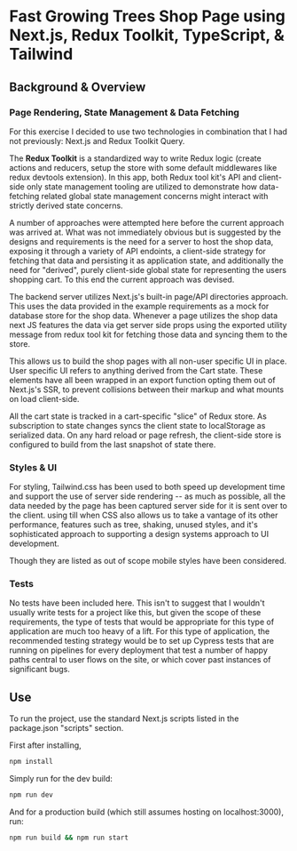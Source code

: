 # Fast Growing Trees Shop Page using Next.js, Redux Toolkit, TypeScript, & Tailwind

## Background & Overview

### Page Rendering, State Management & Data Fetching

For this exercise I decided to use two technologies in combination that I had 
not previously: Next.js and Redux Toolkit Query.

The **Redux Toolkit** is a standardized way to write Redux logic (create actions
and reducers, setup the store with some default middlewares like redux devtools
extension).  In this app, both Redux tool kit's API and client-side only state 
management tooling are utilized to demonstrate how data-fetching related global 
state management concerns might interact with strictly derived state concerns.

A number of approaches were attempted here before the current approach was
arrived at. What was not immediately obvious but is suggested by the designs
and requirements is the need for a server to host the shop data, exposing it
through a variety of API endoints, a client-side strategy for fetching that
data and persisting it as application state, and additionally the need for
"derived", purely client-side global state for representing the users shopping
cart. To this end the current approach was devised.

The backend server utilizes Next.js's built-in page/API directories approach.
This uses the data provided in the example requirements as a mock for database
store for the shop data. Whenever a page utilizes the shop data next JS
features the data via get server side props using the exported utility message
from redux tool kit for fetching those data and syncing them to the store.

This allows us to build the shop pages with all non-user specific UI in place.
User specific UI refers to anything derived from the Cart state. These elements
have all been wrapped in an export function opting them out of Next.js's SSR,
to prevent collisions between their markup and what mounts on load client-side.

All the cart state is tracked in a cart-specific "slice" of Redux store. As
subscription to state changes syncs the client state to localStorage as
serialized data. On any hard reload or page refresh, the client-side store is
configured to build from the last snapshot of state there.

### Styles & UI

For styling, Tailwind.css has been used to both speed up development time and
support the use of server side rendering -- as much as possible, all
the data needed by the page has been captured server side for it is sent over
to the client.  using till when CSS also allows us to take a vantage of its
other performance, features such as tree, shaking, unused styles, and it's
sophisticated approach to supporting a design systems approach to UI development.

Though they are listed as out of scope mobile styles have been considered.

### Tests

No tests have been included here. This isn't to suggest that I wouldn't usually
write tests for a project like this, but given the scope of these requirements,
the type of tests that would be appropriate for this type of application are
much too heavy of a lift. For this type of application, the recommended testing
strategy would be to set up Cypress tests that are running on pipelines for
every deployment that test a number of happy paths central to user flows on the
site, or which cover past instances of significant bugs.

## Use

To run the project, use the standard Next.js scripts listed in the package.json 
"scripts" section. 

First after installing, 

```bash
npm install
```

Simply run for the dev build:

```bash
npm run dev
```

And for a production build (which still assumes hosting on localhost:3000), run:

```bash
npm run build && npm run start
```
